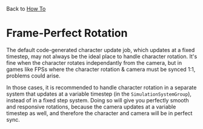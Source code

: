 Back to [How To](../how-to.md)

# Frame-Perfect Rotation
The default code-generated character update job, which updates at a fixed timestep, may not always be the ideal place to handle character rotation. It's fine when the character rotates independantly from the camera, but in games like FPSs where the character rotation & camera must be synced 1:1, problems could arise. 

In those cases, it is recommended to handle character rotation in a separate system that updates at a variable timestep (in the `SimulationSystemGroup`), instead of in a fixed step system. Doing so will give you perfectly smooth and responsive rotations, because the camera updates at a variable timestep as well, and therefore the character and camera will be in perfect sync. 